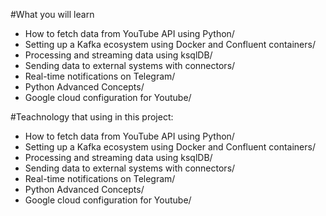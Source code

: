 #What you will learn
- How to fetch data from YouTube API using Python/
- Setting up a Kafka ecosystem using Docker and Confluent containers/
- Processing and streaming data using ksqlDB/
- Sending data to external systems with connectors/
- Real-time notifications on Telegram/
- Python Advanced Concepts/
- Google cloud configuration for Youtube/


#Teachnology that using in this project:
- How to fetch data from YouTube API using Python/
- Setting up a Kafka ecosystem using Docker and Confluent containers/
- Processing and streaming data using ksqlDB/
- Sending data to external systems with connectors/
- Real-time notifications on Telegram/
- Python Advanced Concepts/
- Google cloud configuration for Youtube/
